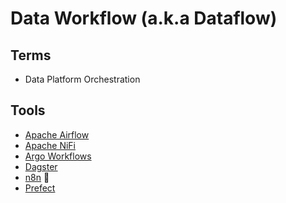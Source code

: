 # Data Workflow (a.k.a Dataflow)

## Terms

- Data Platform Orchestration

## Tools

- [Apache Airflow](/apache/airflow.md)
- [Apache NiFi](/apache/nifi.md)
- [Argo Workflows](/argo/workflows.md)
- [Dagster](/dagster.md)
- [n8n](/n8n.md) 🌟
- [Prefect](/prefect.md)

<!--
https://activepieces.com
-->

<!--
AWS Step Functions
Buildbase
Kedro

https://github.com/Tauffer-Consulting/domino
https://github.com/Shubham-Rasal/flow-forge
https://github.com/Admyral-Security/admyral
https://github.com/bpmn-io/bpmn-js
https://camunda.com/
https://github.com/activepieces/activepieces
-->
